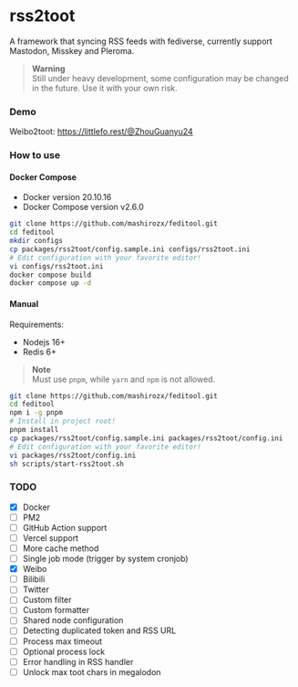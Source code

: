 rss2toot
===

A framework that syncing RSS feeds with fediverse, currently support Mastodon, Misskey and Pleroma.

> **Warning**  
> Still under heavy development, some configuration may be changed in the future. Use it with your own risk.

### Demo

Weibo2toot: <https://littlefo.rest/@ZhouGuanyu24>

### How to use

#### Docker Compose

- Docker version 20.10.16
- Docker Compose version v2.6.0

```bash
git clone https://github.com/mashirozx/feditool.git
cd feditool
mkdir configs
cp packages/rss2toot/config.sample.ini configs/rss2toot.ini
# Edit configuration with your favorite editor! 
vi configs/rss2toot.ini
docker compose build
docker compose up -d
```

#### Manual

Requirements:

- Nodejs 16+
- Redis 6+

> **Note**  
> Must use `pnpm`, while `yarn` and `npm` is not allowed.


```bash
git clone https://github.com/mashirozx/feditool.git
cd feditool
npm i -g pnpm
# Install in project root!
pnpm install
cp packages/rss2toot/config.sample.ini packages/rss2toot/config.ini
# Edit configuration with your favorite editor! 
vi packages/rss2toot/config.ini
sh scripts/start-rss2toot.sh
```

### TODO
- [x] Docker
- [ ] PM2
- [ ] GitHub Action support
- [ ] Vercel support
- [ ] More cache method
- [ ] Single job mode (trigger by system cronjob)
- [x] Weibo
- [ ] Bilibili
- [ ] Twitter
- [ ] Custom filter
- [ ] Custom formatter
- [ ] Shared node configuration
- [ ] Detecting duplicated token and RSS URL
- [ ] Process max timeout
- [ ] Optional process lock
- [ ] Error handling in RSS handler
- [ ] Unlock max toot chars in megalodon
